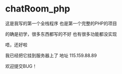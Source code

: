 # chatRoom_php
这是我写的第一个全栈程序
也是第一个完整的PHP的项目

的确是初学，很多东西都写的不好
也有很多功能都没实现

唔，还好啦

我已经把它挂到服务器上了
地址  115.159.88.89

欢迎提交BUG！

